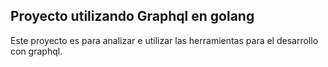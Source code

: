 ## Proyecto utilizando Graphql en golang 

Este proyecto es para analizar e utilizar las herramientas 
para el desarrollo con graphql.